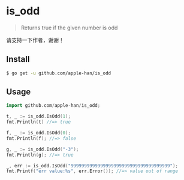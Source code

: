 # is_odd 

> Returns true if the given number is odd

请支持一下作者，谢谢！

## Install

```sh
$ go get -u github.com/apple-han/is_odd
```

## Usage

```Go
import github.com/apple-han/is_odd;

t, _ := is_odd.IsOdd(1);
fmt.Println(t) //=> true

f, _ := is_odd.IsOdd(0);
fmt.Println(f); //=> false

g, _ := is_odd.IsOdd("-3");
fmt.Println(g); //=> true

_, err := is_odd.IsOdd("9999999999999999999999999999999999999");
fmt.Printf("err value:%s", err.Error()); //=> value out of range
```